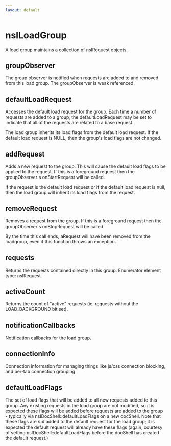 ```yaml
---
layout: default
---
```


# nsILoadGroup #

A load group maintains a collection of nsIRequest objects. 


## groupObserver ##

The group observer is notified when requests are added to and removed
from this load group.  The groupObserver is weak referenced.


## defaultLoadRequest ##

Accesses the default load request for the group.  Each time a number
of requests are added to a group, the defaultLoadRequest may be set
to indicate that all of the requests are related to a base request.

The load group inherits its load flags from the default load request.
If the default load request is NULL, then the group's load flags are
not changed.


## addRequest ##

Adds a new request to the group.  This will cause the default load
flags to be applied to the request.  If this is a foreground
request then the groupObserver's onStartRequest will be called.

If the request is the default load request or if the default load
request is null, then the load group will inherit its load flags from
the request.


## removeRequest ##

Removes a request from the group.  If this is a foreground request
then the groupObserver's onStopRequest will be called.

By the time this call ends, aRequest will have been removed from the
loadgroup, even if this function throws an exception.


## requests ##

Returns the requests contained directly in this group.
Enumerator element type: nsIRequest.


## activeCount ##

Returns the count of "active" requests (ie. requests without the
LOAD_BACKGROUND bit set).


## notificationCallbacks ##

Notification callbacks for the load group.


## connectionInfo ##

Connection information for managing things like js/css
connection blocking, and per-tab connection grouping


## defaultLoadFlags ##

The set of load flags that will be added to all new requests added to
this group. Any existing requests in the load group are not modified,
so it is expected these flags will be added before requests are added
to the group - typically via nsIDocShell::defaultLoadFlags on a new
docShell.
Note that these flags are *not* added to the default request for the
load group; it is expected the default request will already have these
flags (again, courtesy of setting nsIDocShell::defaultLoadFlags before
the docShell has created the default request.)


